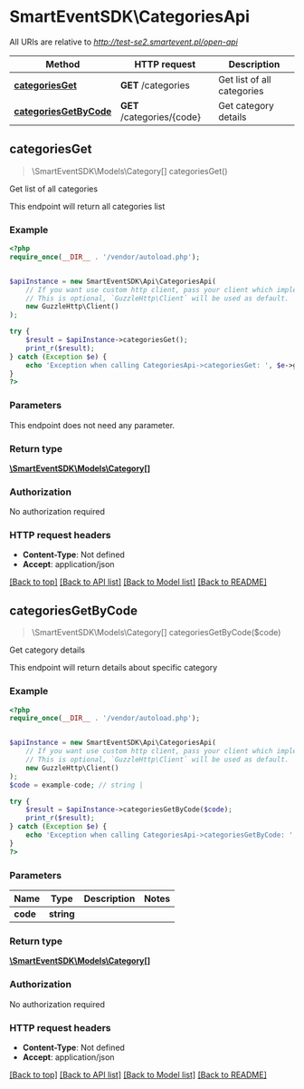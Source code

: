 # SmartEventSDK\CategoriesApi

All URIs are relative to *http://test-se2.smartevent.pl/open-api*

Method | HTTP request | Description
------------- | ------------- | -------------
[**categoriesGet**](CategoriesApi.md#categoriesGet) | **GET** /categories | Get list of all categories
[**categoriesGetByCode**](CategoriesApi.md#categoriesGetByCode) | **GET** /categories/{code} | Get category details



## categoriesGet

> \SmartEventSDK\Models\Category[] categoriesGet()

Get list of all categories

This endpoint will return all categories list

### Example

```php
<?php
require_once(__DIR__ . '/vendor/autoload.php');


$apiInstance = new SmartEventSDK\Api\CategoriesApi(
    // If you want use custom http client, pass your client which implements `GuzzleHttp\ClientInterface`.
    // This is optional, `GuzzleHttp\Client` will be used as default.
    new GuzzleHttp\Client()
);

try {
    $result = $apiInstance->categoriesGet();
    print_r($result);
} catch (Exception $e) {
    echo 'Exception when calling CategoriesApi->categoriesGet: ', $e->getMessage(), PHP_EOL;
}
?>
```

### Parameters

This endpoint does not need any parameter.

### Return type

[**\SmartEventSDK\Models\Category[]**](../Model/Category.md)

### Authorization

No authorization required

### HTTP request headers

- **Content-Type**: Not defined
- **Accept**: application/json

[[Back to top]](#) [[Back to API list]](../../README.md#documentation-for-api-endpoints)
[[Back to Model list]](../../README.md#documentation-for-models)
[[Back to README]](../../README.md)


## categoriesGetByCode

> \SmartEventSDK\Models\Category[] categoriesGetByCode($code)

Get category details

This endpoint will return details about specific category

### Example

```php
<?php
require_once(__DIR__ . '/vendor/autoload.php');


$apiInstance = new SmartEventSDK\Api\CategoriesApi(
    // If you want use custom http client, pass your client which implements `GuzzleHttp\ClientInterface`.
    // This is optional, `GuzzleHttp\Client` will be used as default.
    new GuzzleHttp\Client()
);
$code = example-code; // string | 

try {
    $result = $apiInstance->categoriesGetByCode($code);
    print_r($result);
} catch (Exception $e) {
    echo 'Exception when calling CategoriesApi->categoriesGetByCode: ', $e->getMessage(), PHP_EOL;
}
?>
```

### Parameters


Name | Type | Description  | Notes
------------- | ------------- | ------------- | -------------
 **code** | **string**|  |

### Return type

[**\SmartEventSDK\Models\Category[]**](../Model/Category.md)

### Authorization

No authorization required

### HTTP request headers

- **Content-Type**: Not defined
- **Accept**: application/json

[[Back to top]](#) [[Back to API list]](../../README.md#documentation-for-api-endpoints)
[[Back to Model list]](../../README.md#documentation-for-models)
[[Back to README]](../../README.md)

